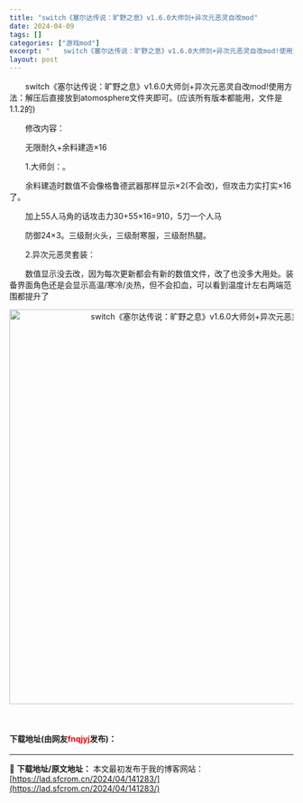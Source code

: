 ```yaml
---
title: "switch《塞尔达传说：旷野之息》v1.6.0大师剑+异次元恶灵自改mod"
date: 2024-04-09
tags: []
categories: ["游戏mod"]
excerpt: "　　switch《塞尔达传说：旷野之息》v1.6.0大师剑+异次元恶灵自改mod!使用方法：解压后直接放到atomosphere文件夹即可。(应该所有版本都能用，文件是1.1.2的) 　　修改内容： 　　无限耐久+余料建造&times;16 　　1.大师剑：。 　　余料建造时数值不会像格鲁德武器那样&hellip;"
layout: post
---
```


 <p>　　switch《塞尔达传说：旷野之息》v1.6.0大师剑+异次元恶灵自改mod!使用方法：解压后直接放到atomosphere文件夹即可。(应该所有版本都能用，文件是1.1.2的)</p> <p>　　修改内容：</p> <p>　　无限耐久+余料建造&times;16</p> <p>　　1.大师剑：。</p> <p>　　余料建造时数值不会像格鲁德武器那样显示&times;2(不会改)，但攻击力实打实&times;16了。</p> <p>　　加上55人马角的话攻击力30+55&times;16=910，5刀一个人马</p> <p>　　防御24&times;3。三级耐火头，三级耐寒服，三级耐热腿。</p> <p>　　2.异次元恶灵套装：</p> <p>　　数值显示没去改，因为每次更新都会有新的数值文件，改了也没多大用处。装备界面角色还是会显示高温/寒冷/炎热，但不会扣血，可以看到温度计左右两端范围都提升了</p> <div> <p align="center"><img align="" border="0" src="https://lad.sfcrom.cn/wp-content/uploads/2024/04/20240409_6615049325899.webp" width="700" alt="switch《塞尔达传说：旷野之息》v1.6.0大师剑+异次元恶灵自改mod" /></p></div> <p>&nbsp;</p> <p><h4>下载地址(由网友<font color="red">fnqjyj</font>发布)：</h4></p> 

---
📖 **下载地址/原文地址：** 本文最初发布于我的博客网站：[https://lad.sfcrom.cn/2024/04/141283/](https://lad.sfcrom.cn/2024/04/141283/)

